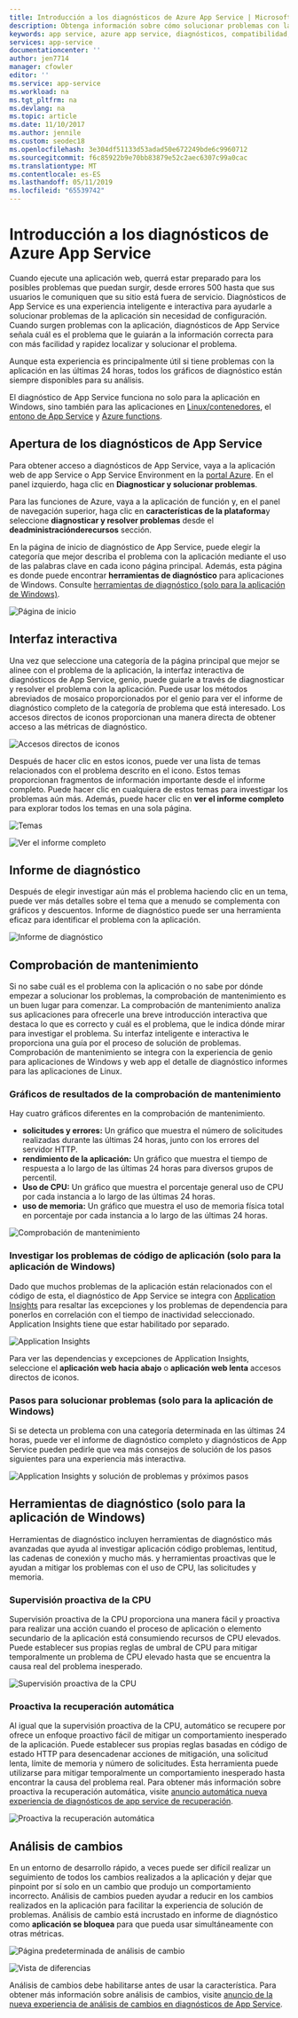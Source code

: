 ```yaml
---
title: Introducción a los diagnósticos de Azure App Service | Microsoft Docs
description: Obtenga información sobre cómo solucionar problemas con la aplicación con diagnósticos de App Service.
keywords: app service, azure app service, diagnósticos, compatibilidad, aplicación web, solución de problemas, autoayuda
services: app-service
documentationcenter: ''
author: jen7714
manager: cfowler
editor: ''
ms.service: app-service
ms.workload: na
ms.tgt_pltfrm: na
ms.devlang: na
ms.topic: article
ms.date: 11/10/2017
ms.author: jennile
ms.custom: seodec18
ms.openlocfilehash: 3e304df51133d53adad50e672249bde6c9960712
ms.sourcegitcommit: f6c85922b9e70bb83879e52c2aec6307c99a0cac
ms.translationtype: MT
ms.contentlocale: es-ES
ms.lasthandoff: 05/11/2019
ms.locfileid: "65539742"
---
```

# <a name="azure-app-service-diagnostics-overview"></a>Introducción a los diagnósticos de Azure App Service

Cuando ejecute una aplicación web, querrá estar preparado para los posibles problemas que puedan surgir, desde errores 500 hasta que sus usuarios le comuniquen que su sitio está fuera de servicio. Diagnósticos de App Service es una experiencia inteligente e interactiva para ayudarle a solucionar problemas de la aplicación sin necesidad de configuración. Cuando surgen problemas con la aplicación, diagnósticos de App Service señala cuál es el problema que le guiarán a la información correcta para con más facilidad y rapidez localizar y solucionar el problema.

Aunque esta experiencia es principalmente útil si tiene problemas con la aplicación en las últimas 24 horas, todos los gráficos de diagnóstico están siempre disponibles para su análisis.

El diagnóstico de App Service funciona no solo para la aplicación en Windows, sino también para las aplicaciones en [Linux/contenedores](https://docs.microsoft.com/azure/app-service/containers/app-service-linux-intro), el [entono de App Service](https://docs.microsoft.com/azure/app-service/environment/intro) y [Azure functions](https://docs.microsoft.com/azure/azure-functions/functions-overview).

## <a name="open-app-service-diagnostics"></a>Apertura de los diagnósticos de App Service

Para obtener acceso a diagnósticos de App Service, vaya a la aplicación web de app Service o App Service Environment en la [portal Azure](https://portal.azure.com). En el panel izquierdo, haga clic en **Diagnosticar y solucionar problemas**.

Para las funciones de Azure, vaya a la aplicación de función y, en el panel de navegación superior, haga clic en **características de la plataforma**y seleccione **diagnosticar y resolver problemas** desde el **deadministraciónderecursos** sección.

En la página de inicio de diagnóstico de App Service, puede elegir la categoría que mejor describa el problema con la aplicación mediante el uso de las palabras clave en cada icono página principal. Además, esta página es donde puede encontrar **herramientas de diagnóstico** para aplicaciones de Windows. Consulte [herramientas de diagnóstico (solo para la aplicación de Windows)](#diagnostic-tools-only-for-windows-app).

![Página de inicio](./media/app-service-diagnostics/app-service-diagnostics-homepage-1.png)

## <a name="interactive-interface"></a>Interfaz interactiva

Una vez que seleccione una categoría de la página principal que mejor se alinee con el problema de la aplicación, la interfaz interactiva de diagnósticos de App Service, genio, puede guiarle a través de diagnosticar y resolver el problema con la aplicación. Puede usar los métodos abreviados de mosaico proporcionados por el genio para ver el informe de diagnóstico completo de la categoría de problema que está interesado. Los accesos directos de iconos proporcionan una manera directa de obtener acceso a las métricas de diagnóstico.

![Accesos directos de iconos](./media/app-service-diagnostics/tile-shortcuts-2.png)

Después de hacer clic en estos iconos, puede ver una lista de temas relacionados con el problema descrito en el icono. Estos temas proporcionan fragmentos de información importante desde el informe completo. Puede hacer clic en cualquiera de estos temas para investigar los problemas aún más. Además, puede hacer clic en **ver el informe completo** para explorar todos los temas en una sola página.

![Temas](./media/app-service-diagnostics/application-logs-insights-3.png)

![Ver el informe completo](./media/app-service-diagnostics/view-full-report-4.png)

## <a name="diagnostic-report"></a>Informe de diagnóstico

Después de elegir investigar aún más el problema haciendo clic en un tema, puede ver más detalles sobre el tema que a menudo se complementa con gráficos y descuentos. Informe de diagnóstico puede ser una herramienta eficaz para identificar el problema con la aplicación.

![Informe de diagnóstico](./media/app-service-diagnostics/full-diagnostic-report-5.png)

## <a name="health-checkup"></a>Comprobación de mantenimiento

Si no sabe cuál es el problema con la aplicación o no sabe por dónde empezar a solucionar los problemas, la comprobación de mantenimiento es un buen lugar para comenzar. La comprobación de mantenimiento analiza sus aplicaciones para ofrecerle una breve introducción interactiva que destaca lo que es correcto y cuál es el problema, que le indica dónde mirar para investigar el problema. Su interfaz inteligente e interactiva le proporciona una guía por el proceso de solución de problemas. Comprobación de mantenimiento se integra con la experiencia de genio para aplicaciones de Windows y web app el detalle de diagnóstico informes para las aplicaciones de Linux.

### <a name="health-checkup-graphs"></a>Gráficos de resultados de la comprobación de mantenimiento

Hay cuatro gráficos diferentes en la comprobación de mantenimiento.

- **solicitudes y errores:** Un gráfico que muestra el número de solicitudes realizadas durante las últimas 24 horas, junto con los errores del servidor HTTP.
- **rendimiento de la aplicación:** Un gráfico que muestra el tiempo de respuesta a lo largo de las últimas 24 horas para diversos grupos de percentil.
- **Uso de CPU:** Un gráfico que muestra el porcentaje general uso de CPU por cada instancia a lo largo de las últimas 24 horas.  
- **uso de memoria:** Un gráfico que muestra el uso de memoria física total en porcentaje por cada instancia a lo largo de las últimas 24 horas.

![Comprobación de mantenimiento](./media/app-service-diagnostics/health-checkup-6.png)

### <a name="investigate-application-code-issues-only-for-windows-app"></a>Investigar los problemas de código de aplicación (solo para la aplicación de Windows)

Dado que muchos problemas de la aplicación están relacionados con el código de esta, el diagnóstico de App Service se integra con [Application Insights](https://docs.microsoft.com/azure/azure-monitor/app/app-insights-overview) para resaltar las excepciones y los problemas de dependencia para ponerlos en correlación con el tiempo de inactividad seleccionado. Application Insights tiene que estar habilitado por separado.

![Application Insights](./media/app-service-diagnostics/application-insights-7.png)

Para ver las dependencias y excepciones de Application Insights, seleccione el **aplicación web hacia abajo** o **aplicación web lenta** accesos directos de iconos.

### <a name="troubleshooting-steps-only-for-windows-app"></a>Pasos para solucionar problemas (solo para la aplicación de Windows)

Si se detecta un problema con una categoría determinada en las últimas 24 horas, puede ver el informe de diagnóstico completo y diagnósticos de App Service pueden pedirle que vea más consejos de solución de los pasos siguientes para una experiencia más interactiva.

![Application Insights y solución de problemas y próximos pasos](./media/app-service-diagnostics/troubleshooting-and-next-steps-8.png)

## <a name="diagnostic-tools-only-for-windows-app"></a>Herramientas de diagnóstico (solo para la aplicación de Windows)

Herramientas de diagnóstico incluyen herramientas de diagnóstico más avanzadas que ayuda al investigar aplicación código problemas, lentitud, las cadenas de conexión y mucho más. y herramientas proactivas que le ayudan a mitigar los problemas con el uso de CPU, las solicitudes y memoria.

### <a name="proactive-cpu-monitoring"></a>Supervisión proactiva de la CPU

Supervisión proactiva de la CPU proporciona una manera fácil y proactiva para realizar una acción cuando el proceso de aplicación o elemento secundario de la aplicación está consumiendo recursos de CPU elevados. Puede establecer sus propias reglas de umbral de CPU para mitigar temporalmente un problema de CPU elevado hasta que se encuentra la causa real del problema inesperado.

![Supervisión proactiva de la CPU](./media/app-service-diagnostics/proactive-cpu-monitoring-9.png)

### <a name="proactive-auto-healing"></a>Proactiva la recuperación automática

Al igual que la supervisión proactiva de la CPU, automático se recupere por ofrece un enfoque proactivo fácil de mitigar un comportamiento inesperado de la aplicación. Puede establecer sus propias reglas basadas en código de estado HTTP para desencadenar acciones de mitigación, una solicitud lenta, límite de memoria y número de solicitudes. Esta herramienta puede utilizarse para mitigar temporalmente un comportamiento inesperado hasta encontrar la causa del problema real. Para obtener más información sobre proactiva la recuperación automática, visite [anuncio automática nueva experiencia de diagnósticos de app service de recuperación](https://azure.github.io/AppService/2018/09/10/Announcing-the-New-Auto-Healing-Experience-in-App-Service-Diagnostics.html).

![Proactiva la recuperación automática](./media/app-service-diagnostics/proactive-auto-healing-10.png)

## <a name="change-analysis"></a>Análisis de cambios

En un entorno de desarrollo rápido, a veces puede ser difícil realizar un seguimiento de todos los cambios realizados a la aplicación y dejar que pinpoint por sí solo en un cambio que produjo un comportamiento incorrecto. Análisis de cambios pueden ayudar a reducir en los cambios realizados en la aplicación para facilitar la experiencia de solución de problemas. Análisis de cambio está incrustado en informe de diagnóstico como **aplicación se bloquea** para que pueda usar simultáneamente con otras métricas.

![Página predeterminada de análisis de cambio](./media/app-service-diagnostics/change-analysis-default-page-11.png)

![Vista de diferencias](./media/app-service-diagnostics/diff-view-12.png)

Análisis de cambios debe habilitarse antes de usar la característica. Para obtener más información sobre análisis de cambios, visite [anuncio de la nueva experiencia de análisis de cambios en diagnósticos de App Service](https://azure.github.io/AppService/2019/05/07/Announcing-the-new-change-analysis-experience-in-App-Service-Diagnostics-Analysis.html).